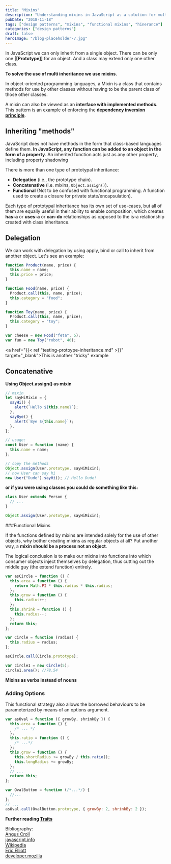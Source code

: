 ```yaml
---
title: "Mixins"
description: "Understanding mixins in JavaScript as a solution for multi-inheritance, including delegation, concatenative, and functional inheritance patterns"
pubDate: "2018-11-18"
tags: ["design patterns", "mixins", "functional mixins", "hinerance"]
categories: ["design patterns"]
draft: false
heroImage: "/blog-placeholder-7.jpg"
---
```


In JavaScript we can only inherit from a single object. There can be only one **[[Prototype]]** for
an object.
And a class may extend only one other class.

**To solve the use of multi inheritance we use mixins**.

In object-oriented programming languages, a Mixin is a class that contains methods for use by
other classes without having to be the parent class of those other classes.

A mixin can also be viewed as an **interface with implemented methods**.
This pattern is an example of enforcing the [**dependency inversion principle**](https://en.wikipedia.org/wiki/Dependency_inversion_principle).

## Inheriting "methods"

JavaScript does not have methods in the form that class-based languages define them.
**In JavaScript, any function can be added to an object in the form of a property**.
An inherited function acts just as any other property, including property shadowing

There is more than one type of prototypal inheritance:

- **Delegation** (i.e., the prototype chain).
- **Concatenative** (i.e. mixins, `Object.assign()`).
- **Functional** (Not to be confused with functional programming. A function used to create a
  closure for private state/encapsulation).

Each type of prototypal inheritance has its own set of use-cases, but all of them are equally
useful in their ability to enable composition, which creates **has-a** or **uses-a** or **can-do**
relationships as opposed to the is-a relationship created with class inheritance.

## Delegation

We can work with delegation by using apply, bind or call to inherit from another object. Let's
see an example: <br>

```javascript
function Product(name, price) {
  this.name = name;
  this.price = price;
}

function Food(name, price) {
  Product.call(this, name, price);
  this.category = "food";
}

function Toy(name, price) {
  Product.call(this, name, price);
  this.category = "toy";
}

var cheese = new Food("feta", 5);
var fun = new Toy("robot", 40);
```

<a href="{{< ref "testing-protoype-inheritance.md" >}}" target="\_blank">This is another "tricky"
example </a>

## Concatenative

**Using Object.assign() as mixin**

```javascript
// mixin
let sayHiMixin = {
  sayHi() {
    alert(`Hello ${this.name}`);
  },
  sayBye() {
    alert(`Bye ${this.name}`);
  },
};

// usage:
const User = function (name) {
  this.name = name;
};

// copy the methods
Object.assign(User.prototype, sayHiMixin);
// now User can say hi
new User("Dude").sayHi(); // Hello Dude!
```

**or if you were using classes you could do something like this:**

```javascript
class User extends Person {
  // ...
}

Object.assign(User.prototype, sayHiMixin);
```

###Functional Mixins

If the functions defined by mixins are intended solely for the use of other objects,
why bother creating mixins as regular objects at all? Put another way, a **mixin should be a
process not an object**.

The logical conclusion is to make our mixins into functions into which consumer objects inject
themselves by delegation, thus cutting out the middle guy (the extend function) entirely.

```javascript
var asCircle = function () {
  this.area = function () {
    return Math.PI * this.radius * this.radius;
  };
  this.grow = function () {
    this.radius++;
  };
  this.shrink = function () {
    this.radius--;
  };
  return this;
};

var Circle = function (radius) {
  this.radius = radius;
};

asCircle.call(Circle.prototype);

var circle1 = new Circle(5);
circle1.area(); //78.54
```

**Mixins as verbs instead of nouns**

### Adding Options

This functional strategy also allows the borrowed behaviours to be parameterized by means of
an options argument.

```javascript
var asOval = function ({ growBy, shrinkBy }) {
  this.area = function () {
    /* ... */
  };
  this.ratio = function () {
    /* ...*/
  };
  this.grow = function () {
    this.shortRadius += growBy / this.ratio();
    this.longRadius += growBy;
  };
  // ...
  return this;
};

var OvalButton = function (/*...*/) {
  //...
};
// ...
asOval.call(OvalButton.prototype, { growBy: 2, shrinkBy: 2 });
```

**Further reading [Traits](https://github.com/traitsjs/traits.js)**

Bibliography: <br>
[Angus Croll](https://javascriptweblog.wordpress.com/2011/05/31/a-fresh-look-at-javascript-mixins/?blogsub=confirming%23subscribe-blog]) <br/>
[javascript.info](https://javascript.info/mixins)<br/>
[Wikipedia](https://en.wikipedia.org/wiki/Mixin)<br/>
[Eric Elliott](https://medium.com/javascript-scene/10-interview-questions-every-javascript-developer-should-know-6fa6bdf5ad95)<br/>
[developer.mozilla](https://developer.mozilla.org/en-US/docs/Web/JavaScript/Inheritance_and_the_prototype_chain)<br/>
